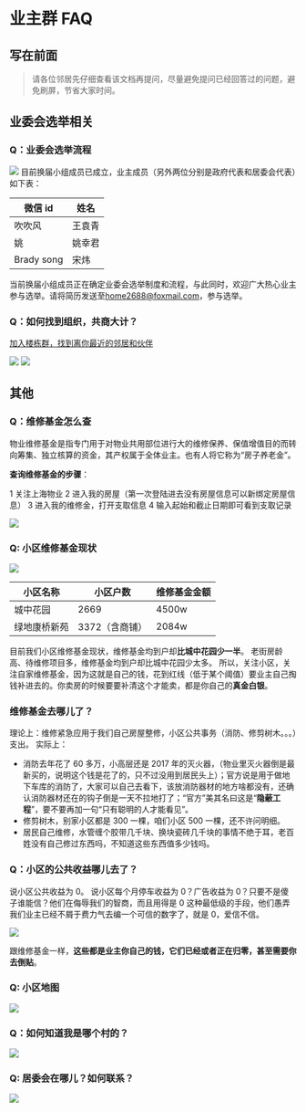 # 业主群 FAQ

## 写在前面

> 请各位邻居先仔细查看该文档再提问，尽量避免提问已经回答过的问题，避免刷屏，节省大家时间。

## 业委会选举相关

### Q：业委会选举流程

![](https://qiniu.weapon-master.online//2021-09-22-11-17-08.png)
目前换届小组成员已成立，业主成员（另外两位分别是政府代表和居委会代表）如下表：

| 微信 id    | 姓名   |
| ---------- | ------ |
| 吹吹风     | 王袁青 |
| 姚         | 姚幸君 |
| Brady song | 宋炜   |

当前换届小组成员正在确定业委会选举制度和流程，与此同时，欢迎广大热心业主参与选举。请将简历发送至[home2688@foxmail.com](home2688@foxmail.com)，参与选举。

### Q：如何找到组织，共商大计？

[加入楼栋群，找到离你最近的邻居和伙伴](https://docs.qq.com/doc/DTWpVY29Ea3JMR0VS)

![](https://qiniu.weapon-master.online/7231627638364_.pic.jpg)
![](https://qiniu.weapon-master.online/7231627638364_.pic.jpg)

## 其他

### Q：维修基金怎么查

物业维修基金是指专门用于对物业共用部位进行大的维修保养、保值增值目的而转向筹集、独立核算的资金，其产权属于全体业主。也有人将它称为“房子养老金”。

**查询维修基金的步骤**：

1 关注上海物业
2 进入我的房屋（第一次登陆进去没有房屋信息可以新绑定房屋信息）
3 进入我的维修金，打开支取信息
4 输入起始和截止日期即可看到支取记录

![](https://qiniu.weapon-master.online/WechatIMG37678.jpeg)

### Q: 小区维修基金现状

![](https://qiniu.weapon-master.online/WechatIMG37682.jpeg)

| 小区名称     | 小区户数       | 维修基金金额 |
| ------------ | -------------- | ------------ |
| 城中花园     | 2669           | 4500w        |
| 绿地康桥新苑 | 3372（含商铺） | 2084w        |

目前我们小区维修基金现状，维修基金均到户却**比城中花园少一半**。
老街房龄高、待维修项目多，维修基金均到户却比城中花园少太多。
所以，关注小区，关注自家维修基金，因为这就是自己的钱，花到红线（低于某个阈值）要业主自己掏钱补进去的。你卖房的时候要要补清这个才能卖，都是你自己的**真金白银**。

### 维修基金去哪儿了？

理论上：维修紧急应用于我们自己房屋整修，小区公共事务（消防、修剪树木。。。）支出。
实际上：

- 消防去年花了 60 多万，小高层还是 2017 年的灭火器，（物业里灭火器倒是最新买的，说明这个钱是花了的，只不过没用到居民头上）；官方说是用于做地下车库的消防了，大家可以自己去看下，该放消防器材的地方啥都没有，还确认消防器材还在的钩子倒是一天不拉地打了；“官方”美其名曰这是“**隐蔽工程**”，要不要再加一句“只有聪明的人才能看见”。
- 修剪树木，别家小区都是 300 一棵，咱们小区 500 一棵，还不许问明细。
- 居民自己维修，水管缠个胶带几千块、换块瓷砖几千块的事情不绝于耳，老百姓没有自己修过东西吗，不知道这些东西值多少钱吗。

### Q：小区的公共收益哪儿去了？

说小区公共收益为 0。 说小区每个月停车收益为 0？广告收益为 0？只要不是傻子谁能信？他们在侮辱我们的智商，而且用得是 0 这种最低级的手段，他们愚弄我们业主已经不屑于费力气去编一个可信的数字了，就是 0，爱信不信。

![](http://qiniu.weapon-master.online//2021-07-31-11-56-07.png)

跟维修基金一样，**这些都是业主你自己的钱，它们已经或者正在归零，甚至需要你去倒贴**。

### Q: 小区地图

![](https://qiniu.weapon-master.online/WechatIMG693.png)

### Q：如何知道我是哪个村的？

![](https://qiniu.weapon-master.online/WechatIMG8802.jpeg)

### Q: 居委会在哪儿？如何联系？

![](https://qiniu.weapon-master.online/WechatIMG8793.jpeg)
